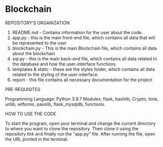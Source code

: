 # Blockchain

REPOSITORY’S ORGANIZATION

1.	README.md - Contains information for the user about the code.
2.	app.py - this is the main front-end file, which contains all data that will be represented to the user
4.	blockchain.py - This is the main Blockchain file, which contains all data about the blockchain
6.	sql.py - this is the main back-end file, which contains all data related to the database and how the user-interface functions
5.	templates & static - these are the styles folder, which contains all data related to the styling of the user-interface.
6.	report - this file contains all necessary documentation for the project

PRE-REQUISITES

Programming Language: Python 3.9.7
Modules: flask, hashlib, Crypto, time, urllib, wtforms, passlib, flask_mysqldb, functools.

HOW TO USE THE CODE

To start the program, open your terminal and change the current directory to where you want to clone the repository. Then clone it using the repository link and finally run the “app.py” file. After running the file, open the URL printed in the terminal.
 
